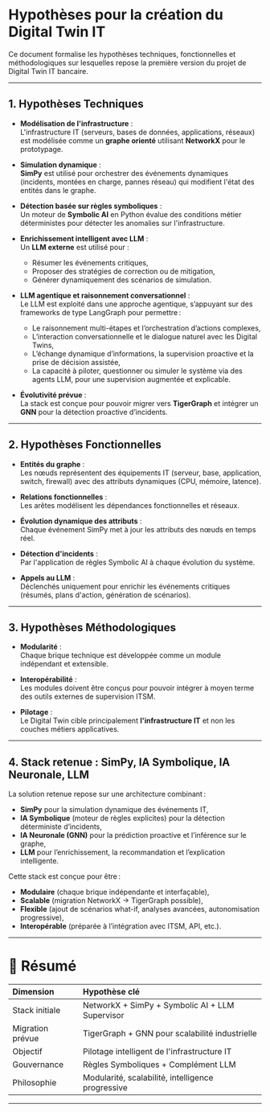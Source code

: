 # Hypothèses pour la création du Digital Twin IT

Ce document formalise les hypothèses techniques, fonctionnelles et méthodologiques sur lesquelles repose la première version du projet de Digital Twin IT bancaire.

---

## 1. Hypothèses Techniques

- **Modélisation de l'infrastructure** :  
  L'infrastructure IT (serveurs, bases de données, applications, réseaux) est modélisée comme un **graphe orienté** utilisant **NetworkX** pour le prototypage.

- **Simulation dynamique** :  
  **SimPy** est utilisé pour orchestrer des événements dynamiques (incidents, montées en charge, pannes réseau) qui modifient l'état des entités dans le graphe.

- **Détection basée sur règles symboliques** :  
  Un moteur de **Symbolic AI** en Python évalue des conditions métier déterministes pour détecter les anomalies sur l'infrastructure.

- **Enrichissement intelligent avec LLM** :  
  Un **LLM externe** est utilisé pour :
  - Résumer les événements critiques,
  - Proposer des stratégies de correction ou de mitigation,
  - Générer dynamiquement des scénarios de simulation.

- **LLM agentique et raisonnement conversationnel** :  
  Le LLM est exploité dans une approche agentique, s’appuyant sur des frameworks de type LangGraph pour permettre :
  - Le raisonnement multi-étapes et l’orchestration d’actions complexes,
  - L’interaction conversationnelle et le dialogue naturel avec les Digital Twins,
  - L’échange dynamique d’informations, la supervision proactive et la prise de décision assistée,
  - La capacité à piloter, questionner ou simuler le système via des agents LLM, pour une supervision augmentée et explicable.

- **Évolutivité prévue** :  
  La stack est conçue pour pouvoir migrer vers **TigerGraph** et intégrer un **GNN** pour la détection proactive d’incidents.

---

## 2. Hypothèses Fonctionnelles

- **Entités du graphe** :  
  Les nœuds représentent des équipements IT (serveur, base, application, switch, firewall) avec des attributs dynamiques (CPU, mémoire, latence).

- **Relations fonctionnelles** :  
  Les arêtes modélisent les dépendances fonctionnelles et réseaux.

- **Évolution dynamique des attributs** :  
  Chaque événement SimPy met à jour les attributs des nœuds en temps réel.

- **Détection d'incidents** :  
  Par l'application de règles Symbolic AI à chaque évolution du système.

- **Appels au LLM** :  
  Déclenchés uniquement pour enrichir les événements critiques (résumés, plans d'action, génération de scénarios).

---

## 3. Hypothèses Méthodologiques

- **Modularité** :  
  Chaque brique technique est développée comme un module indépendant et extensible.

- **Interopérabilité** :  
  Les modules doivent être conçus pour pouvoir intégrer à moyen terme des outils externes de supervision ITSM.

- **Pilotage** :  
  Le Digital Twin cible principalement **l'infrastructure IT** et non les couches métiers applicatives.

---

## 4. Stack retenue : SimPy, IA Symbolique, IA Neuronale, LLM

La solution retenue repose sur une architecture combinant :

- **SimPy** pour la simulation dynamique des événements IT,
- **IA Symbolique** (moteur de règles explicites) pour la détection déterministe d’incidents,
- **IA Neuronale (GNN)** pour la prédiction proactive et l’inférence sur le graphe,
- **LLM** pour l’enrichissement, la recommandation et l’explication intelligente.

Cette stack est conçue pour être :
- **Modulaire** (chaque brique indépendante et interfaçable),
- **Scalable** (migration NetworkX → TigerGraph possible),
- **Flexible** (ajout de scénarios what-if, analyses avancées, autonomisation progressive),
- **Interopérable** (préparée à l’intégration avec ITSM, API, etc.).

---

# 📣 Résumé

| Dimension | Hypothèse clé |
|:---------|:--------------|
| Stack initiale | NetworkX + SimPy + Symbolic AI + LLM Supervisor |
| Migration prévue | TigerGraph + GNN pour scalabilité industrielle |
| Objectif | Pilotage intelligent de l'infrastructure IT |
| Gouvernance | Règles Symboliques + Complément LLM |
| Philosophie | Modularité, scalabilité, intelligence progressive |

---